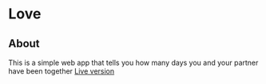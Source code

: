 # Love

## About

This is a simple web app that tells you how many days you and your partner have been together
[Live version](https://sturmente.github.io/love/src/)
